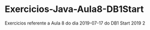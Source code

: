 # Exercicios-Java-Aula8-DB1Start

Exercicios referente a Aula 8 do dia 2019-07-17 do DB1 Start 2019 2
